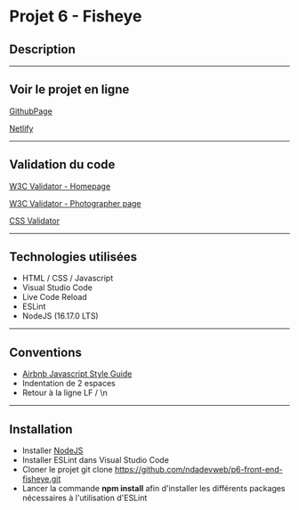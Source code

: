 # Projet 6 - Fisheye

## Description


---

## Voir le projet en ligne

[GithubPage](https://ndadevweb.github.io/p6-front-end-fisheye/index.html)

[Netlify](https://ndadevweb-p6-fisheye.netlify.app/index.html)

---

## Validation du code

[W3C Validator - Homepage](https://validator.w3.org/nu/?doc=https%3A%2F%2Fndadevweb.github.io%2Fp6-front-end-fisheye%2Findex.html)

[W3C Validator - Photographer page](https://validator.w3.org/nu/?doc=https%3A%2F%2Fndadevweb.github.io%2Fp6-front-end-fisheye%2Fphotographer.html%3Fid%3D930)

[CSS Validator](https://jigsaw.w3.org/css-validator/validator?uri=https%3A%2F%2Fndadevweb.github.io%2Fp6-front-end-fisheye%2Findex.html&profile=css3svg&usermedium=all&warning=1&vextwarning=&lang=fr)

---

## Technologies utilisées

- HTML / CSS / Javascript
- Visual Studio Code
- Live Code Reload
- ESLint
- NodeJS (16.17.0 LTS)

---

## Conventions

- [Airbnb Javascript Style Guide](https://airbnb.io/javascript/)
- Indentation de 2 espaces
- Retour à la ligne LF / \\n

---

## Installation

- Installer [NodeJS](https://nodejs.org/en/)
- Installer ESLint dans Visual Studio Code
- Cloner le projet git clone https://github.com/ndadevweb/p6-front-end-fisheye.git
- Lancer la commande **npm install** afin d'installer les différents packages nécessaires à l'utilisation d'ESLint